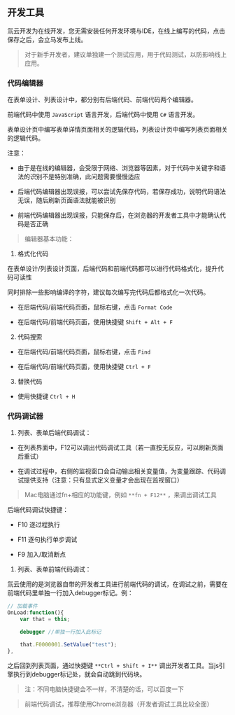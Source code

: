 ## 开发工具

氚云开发为在线开发，您无需安装任何开发环境与IDE，在线上编写的代码，点击保存之后，会立马发布上线。

> 对于新手开发者，建议单独建一个测试应用，用于代码测试，以防影响线上应用。

### 代码编辑器

在表单设计、列表设计中，都分别有后端代码、前端代码两个编辑器。

前端代码中使用 ```JavaScript``` 语言开发，后端代码中使用 ```C#``` 语言开发。

表单设计页中编写表单详情页面相关的逻辑代码，列表设计页中编写列表页面相关的逻辑代码。

注意：

- 由于是在线的编辑器，会受限于网络、浏览器等因素，对于代码中关键字和语法的识别不是特别准确，此问题需要慢慢适应

- 后端代码编辑器出现误报，可以尝试先保存代码，若保存成功，说明代码语法无误，随后刷新页面语法就能被识别

- 前端代码编辑器出现误报，只能保存后，在浏览器的开发者工具中才能确认代码是否正确


> 编辑器基本功能：

1. 格式化代码

在表单设计/列表设计页面，后端代码和前端代码都可以进行代码格式化，提升代码可读性

同时排除一些影响编译的字符，建议每次编写完代码后都格式化一次代码。

- 在后端代码/前端代码页面，鼠标右键，点击 ```Format Code```

- 在后端代码/前端代码页面，使用快捷键 ```Shift + Alt + F```

2. 代码搜索

- 在后端代码/前端代码页面，鼠标右键，点击 ```Find```

- 在后端代码/前端代码页面，使用快捷键 ```Ctrl + F```

3. 替换代码

- 使用快捷键 ```Ctrl + H```

### 代码调试器

1. 列表、表单后端代码调试：
- 在列表界面中，F12可以调出代码调试工具（若一直按无反应，可以刷新页面后重试）
  
- 在调试过程中，右侧的监视窗口会自动输出相关变量值，为变量跟踪、代码调试提供支持（注意：只有显式定义变量才会出现在监视窗口）

> Mac电脑通过fn+相应的功能键，例如 ```**fn + F12**``` ，来调出调试工具

后端代码调试快捷键：

- F10 逐过程执行

- F11 逐句执行单步调试

- F9  加入/取消断点

1. 列表、表单前端代码调试：

氚云使用的是浏览器自带的开发者工具进行前端代码的调试，在调试之前，需要在前端代码里单独一行加入debugger标记。例：
``` js
// 加载事件
OnLoad:function(){
    var that = this;

    debugger //单独一行加入此标记

    that.F0000001.SetValue("test");
},
```

之后回到列表页面，通过快捷键 ```**Ctrl + Shift + I**``` 调出开发者工具。当js引擎执行到debugger标记处，就会自动跳到代码块。

> 注：不同电脑快捷键会不一样，不清楚的话，可以百度一下

> 前端代码调试，推荐使用Chrome浏览器（开发者调试工具比较全面）

